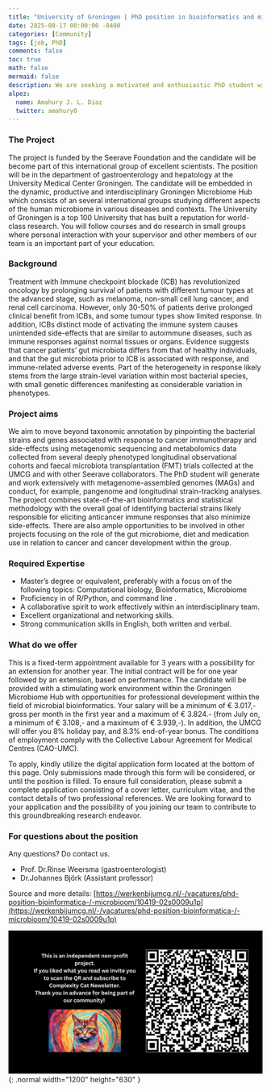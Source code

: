 ```yaml
---
title: "University of Groningen | PhD position in bioinformatics and microbiome"
date: 2025-08-17 00:00:00 -0400
categories: [Community]
tags: [job, PhD]
comments: false
toc: true
math: false
mermaid: false
description: We are seeking a motivated and enthusiastic PhD student with a focus on computational biology, bioinformatics, and microbiome analysis to join a fully funded project on the role of the gut microbiome in cancer and cancer immunotherapy.
alpez:
  name: Amahury J. L. Diaz
  twitter: amahury0
---
```

### The Project
The project is funded by the Seerave Foundation and the candidate will be become part of this international group of excellent scientists. The position will be in the department of gastroenterology and hepatology at the University Medical Center Groningen. The candidate will be embedded in the dynamic, productive and interdisciplinary Groningen Microbiome Hub which consists of an several international groups studying different aspects of the human microbiome in various diseases and contexts. The University of Groningen is a top 100 University that has built a reputation for world-class research. You will follow courses and do research in small groups where personal interaction with your supervisor and other members of our team is an important part of your education.

### Background
Treatment with Immune checkpoint blockade (ICB) has revolutionized oncology by prolonging survival of patients with different tumour types at the advanced stage, such as melanoma, non-small cell lung cancer, and renal cell carcinoma. However, only 30-50% of patients derive prolonged clinical benefit from ICBs, and some tumour types show limited response. In addition, ICBs distinct mode of activating the immune system causes unintended side-effects that are similar to autoimmune diseases, such as immune responses against normal tissues or organs. Evidence suggests that cancer patients’ gut microbiota differs from that of healthy individuals, and that the gut microbiota prior to ICB is associated with response, and immune-related adverse events. Part of the heterogeneity in response likely stems from the large strain-level variation within most bacterial species, with small genetic differences manifesting as considerable variation in phenotypes.

### Project aims
We aim to move beyond taxonomic annotation by pinpointing the bacterial strains and genes associated with response to cancer immunotherapy and side-effects using metagenomic sequencing and metabolomics data collected from several deeply phenotyped longitudinal observational cohorts and faecal microbiota transplantation (FMT) trials collected at the UMCG and with other Seerave collaborators. The PhD student will generate and work extensively with metagenome-assembled genomes (MAGs) and conduct, for example, pangenome and longitudinal strain-tracking analyses. The project combines state-of-the-art bioinformatics and statistical methodology with the overall goal of identifying bacterial strains likely responsible for eliciting anticancer immune responses that also minimize side-effects. There are also ample opportunities to be involved in other projects focusing on the role of the gut microbiome, diet and medication use in relation to cancer and cancer development within the group.

### Required Expertise
- Master’s degree or equivalent, preferably with a focus on of the following topics: Computational biology, Bioinformatics, Microbiome
- Proficiency in of R/Python, and command line .
- A collaborative spirit to work effectively within an interdisciplinary team.
- Excellent organizational and networking skills.
- Strong communication skills in English, both written and verbal.

### What do we offer
This is a fixed-term appointment available for 3 years with a possibility for an extension for another year. The initial contract will be for one year followed by an extension, based on performance. The candidate will be provided with a stimulating work environment within the Groningen Microbiome Hub with opportunities for professional development within the field of microbial bioinformatics. Your salary will be a minimum of € 3.017,- gross per month in the first year and a maximum of € 3.824.- (from July on, a minimum of € 3.108,- and a maximum of € 3.939,-). In addition, the UMCG will offer you 8% holiday pay, and 8.3% end-of-year bonus. The conditions of employment comply with the Collective Labour Agreement for Medical Centres (CAO-UMC).

To apply, kindly utilize the digital application form located at the bottom of this page. Only submissions made through this form will be considered, or until the position is filled. To ensure full consideration, please submit a complete application consisting of a cover letter, curriculum vitae, and the contact details of two professional references. We are looking forward to your application and the possibility of you joining our team to contribute to this groundbreaking research endeavor.

### For questions about the position
Any questions? Do contact us.
- Prof. Dr.Rinse Weersma (gastroenterologist)
- Dr.Johannes Björk (Assistant professor)

Source and more details: [https://werkenbijumcg.nl/-/vacatures/phd-position-bioinformatica-/-microbioom/10419-02s0009u1p](https://werkenbijumcg.nl/-/vacatures/phd-position-bioinformatica-/-microbioom/10419-02s0009u1p)

![Desktop View](/assets/img/fix/complexity-cat-newsletter.png){: .normal width="1200" height="630" }

